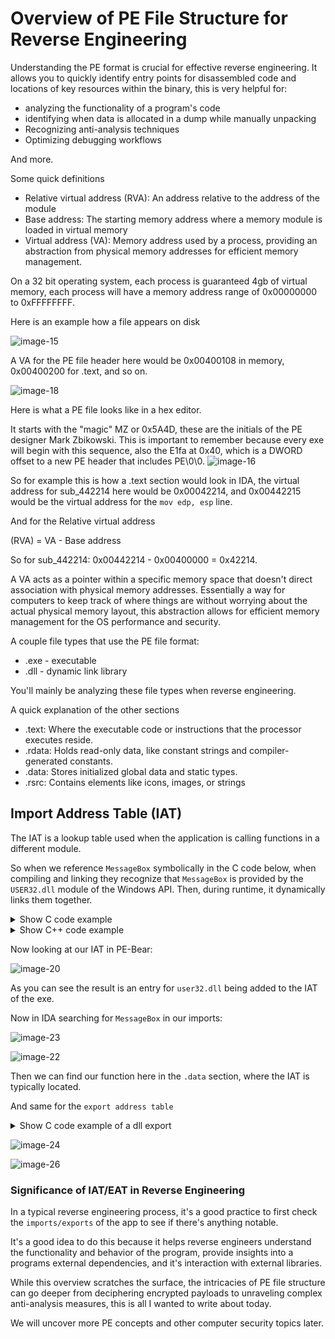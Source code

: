 # Overview of PE File Structure for Reverse Engineering




Understanding the PE format is crucial for effective reverse engineering. It allows you to quickly identify entry points for disassembled code and locations of key resources within the binary, this is very helpful for:
- analyzing the functionality of a program's code
- identifying when data is allocated in a dump while manually unpacking
- Recognizing anti-analysis techniques
- Optimizing debugging workflows


And more.






Some  quick definitions
- Relative virtual address (RVA): An address relative to the address of the module
- Base address: The starting memory address where a memory module is loaded in virtual memory
- Virtual address (VA): Memory address used by a process, providing an abstraction from physical memory addresses for efficient memory management.


On a 32 bit operating system, each process is guaranteed 4gb of virtual memory, each process will have a memory address range of 0x00000000 to 0xFFFFFFFF.


Here is an example how a file appears on disk




![image-15](https://raw.githubusercontent.com/brooksrog8/blog/master/pics/image-15.png
)




A VA for the PE file header here would be 0x00400108 in memory, 0x00400200 for .text, and so on.




![image-18](https://raw.githubusercontent.com/brooksrog8/blog/master/pics/image-18.png
)


Here is what a PE file looks like in a hex editor.


It starts with the "magic" MZ or 0x5A4D, these are the initials of the PE designer Mark Zbikowski.
This is important to remember because every exe will begin with this sequence, also  the E1fa at 0x40, which is a DWORD offset to a new PE header that includes PE\0\0.
![image-16](https://raw.githubusercontent.com/brooksrog8/blog/master/pics/image-16.png
)










So for example this is how a .text section would look in IDA, the virtual address for sub_442214 here would be 0x00042214, and 0x00442215 would be the virtual address for the `mov edp, esp` line.


And for the Relative virtual address


 (RVA) = VA - Base address


So for sub_442214: 0x00442214 - 0x00400000 = 0x42214.


A VA acts as a pointer within a specific memory space that doesn't direct association with physical memory addresses. Essentially a way for computers to keep track of where things are without worrying about the actual physical memory layout, this abstraction allows for efficient memory management for the OS performance and security.


A couple file types that use the PE file format:
- .exe - executable
- .dll - dynamic link library


You'll mainly be analyzing these file types when reverse engineering.


A quick explanation of the other sections


- .text: Where the executable code or instructions that the processor executes reside.
- .rdata: Holds read-only data, like constant strings and compiler-generated constants.
- .data: Stores initialized global data and static types.
- .rsrc:  Contains elements like icons, images, or strings
## Import Address Table (IAT)


The IAT is a lookup table used when the application is calling functions in a different module.


So when we reference `MessageBox` symbolically in the C code below, when compiling and linking they recognize that `MessageBox` is provided by the `USER32.dll` module of the Windows API. Then, during runtime, it dynamically links them together.


<details>
  <summary>Show C code example</summary>
  <pre><code class="language-c">


#include <stdio.h>
#include <windows.h>


int main() {
    // call MessageBox function from user32.dll to display a message box
    MessageBox(NULL, "IAT example", "IAT Example", MB_OK);


    return 0;
}
  </code></pre>


</details>
<details>
  <summary>Show C++ code example</summary>
  <pre><code class="language-cpp">


#include <windows.h>


int main() {
    // Call MessageBox function from user32.dll to display a message box
    MessageBox(NULL, "Hello, IAT!", "IAT Example", MB_OK);


    return 0;
}


  </code></pre>
</details>






Now looking at our IAT in PE-Bear:




![image-20](https://raw.githubusercontent.com/brooksrog8/blog/master/pics/image-20.png
)




As you can see the result is an entry for `user32.dll` being added to the IAT of the exe.


Now in IDA searching for `MessageBox` in our imports:




![image-23](https://raw.githubusercontent.com/brooksrog8/blog/master/pics/image-23.png
)


![image-22](https://raw.githubusercontent.com/brooksrog8/blog/master/pics/image-22.png
)


Then we can find our function here in the `.data` section, where the IAT is typically located.


And same for the `export address table`




<details>
  <summary>Show C code example of a dll export</summary>
  <pre><code class="language-c">


#include <stdio.h>
#include <windows.h>


// This function will be exported and called by the main executable
__declspec(dllexport) void print_two() {
    printf("Two is my number\n");
}


// function to print the number 2
__declspec(dllexport) void print_number_two() {
    printf("2\n");
}


// Entry point for the DLL, called by the system when the DLL is loaded or unloaded
BOOL WINAPI DllMain(HINSTANCE hinstDLL, DWORD fdwReason, LPVOID lpvReserved) {
    return TRUE;
}


  </code></pre>






</details>






![image-24](https://raw.githubusercontent.com/brooksrog8/blog/master/pics/image-24.png
)




![image-26](https://raw.githubusercontent.com/brooksrog8/blog/master/pics/image-26.png
)


### Significance of IAT/EAT in Reverse Engineering
In a typical reverse engineering process, it's a good practice to first check the `imports/exports` of the app to see if there's anything notable.


It's a good idea to do this because it helps reverse engineers understand the functionality and behavior of the program, provide insights into a programs external dependencies, and it's interaction with external libraries.




While this overview scratches the surface, the intricacies of PE file structure can go deeper from deciphering encrypted payloads to unraveling complex anti-analysis measures, this is all I wanted to write about today.


We will uncover more PE concepts and other computer security topics later.



